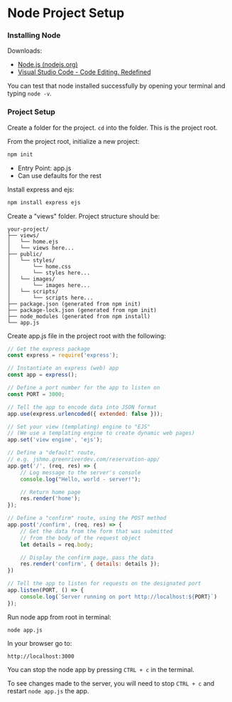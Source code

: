 # Node Project Setup
### Installing Node
Downloads:
- [Node.js (nodejs.org)](https://nodejs.org/en)
- [Visual Studio Code - Code Editing. Redefined](https://code.visualstudio.com/)

You can test that node installed successfully by opening your terminal and typing `node -v`.

### Project Setup

Create a folder for the project. `cd` into the folder. This is the project root.

From the project root, initialize a new project:
```bash
npm init
```
- Entry Point: app.js
- Can use defaults for the rest

Install express and ejs:
```bash
npm install express ejs
```

Create a "views" folder. Project structure should be:
```
your-project/
├── views/
│   └── home.ejs
│   └── views here...
├── public/
│   └── styles/
│       └── home.css
│       └── styles here...
│   └── images/
│       └── images here...
│   └── scripts/
│       └── scripts here...
├── package.json (generated from npm init)
├── package-lock.json (generated from npm init)
├── node_modules (generated from npm install)
└── app.js
```

Create app.js file in the project root with the following:
```js
// Get the express package 
const express = require('express');

// Instantiate an express (web) app
const app = express();

// Define a port number for the app to listen on
const PORT = 3000;

// Tell the app to encode data into JSON format
app.use(express.urlencoded({ extended: false }));

// Set your view (templating) engine to "EJS"
// (We use a templating engine to create dynamic web pages)
app.set('view engine', 'ejs');

// Define a "default" route, 
// e.g. jshmo.greenriverdev.com/reservation-app/
app.get('/', (req, res) => {
	// Log message to the server's console
	console.log("Hello, world - server!");

    // Return home page
    res.render('home');
});

// Define a "confirm" route, using the POST method
app.post('/confirm', (req, res) => {
    // Get the data from the form that was submitted
    // from the body of the request object
    let details = req.body;

    // Display the confirm page, pass the data
    res.render('confirm', { details: details });
})

// Tell the app to listen for requests on the designated port
app.listen(PORT, () => {
    console.log(`Server running on port http://localhost:${PORT}`)
});
```

Run node app from root in terminal:
```shell
node app.js
```

In your browser go to:
```
http://localhost:3000
```

You can stop the node app by pressing `CTRL + c` in the terminal.

To see changes made to the server, you will need to stop `CTRL + c` and restart `node app.js` the app.
